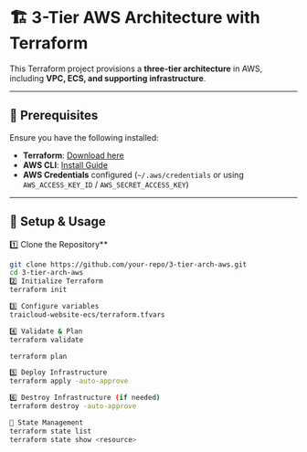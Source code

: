 # 🏗️ 3-Tier AWS Architecture with Terraform

This Terraform project provisions a **three-tier architecture** in AWS, including **VPC, ECS, and supporting infrastructure**.

---
## 🚀 **Prerequisites**
Ensure you have the following installed:
- **Terraform**: [Download here](https://developer.hashicorp.com/terraform/downloads)
- **AWS CLI**: [Install Guide](https://docs.aws.amazon.com/cli/latest/userguide/install-cliv2.html)
- **AWS Credentials** configured (`~/.aws/credentials` or using `AWS_ACCESS_KEY_ID` / `AWS_SECRET_ACCESS_KEY`)

---

## 📌 **Setup & Usage**

1️⃣ Clone the Repository**
```sh
git clone https://github.com/your-repo/3-tier-arch-aws.git
cd 3-tier-arch-aws
2️⃣ Initialize Terraform
terraform init

3️⃣ Configure variables
traicloud-website-ecs/terraform.tfvars

4️⃣ Validate & Plan
terraform validate

terraform plan

5️⃣ Deploy Infrastructure
terraform apply -auto-approve

6️⃣ Destroy Infrastructure (if needed)
terraform destroy -auto-approve

🔑 State Management
terraform state list
terraform state show <resource>
